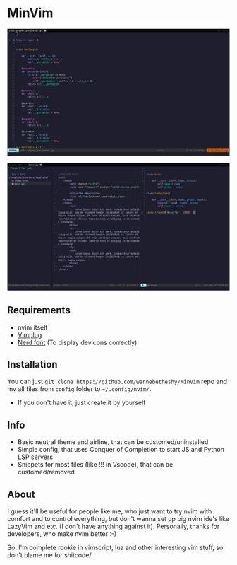 
# MinVim

![Terminal photo](pics/terminal.png)

![Terminal and nerd tree photo](pics/nerd_tree_split.png)

## Requirements

- nvim itself
- [Vimplug](https://github.com/junegunn/vim-plug)
- [Nerd font](https://www.nerdfonts.com/font-downloads) (To display devicons correctly)

## Installation

You can just `git clone https://github.com/wannebetheshy/MinVim` repo and mv all files from `config` folder to `~/.config/nvim/`.

- If you don't have it, just create it by yourself

## Info

- Basic neutral theme and airline, that can be customed/uninstalled
- Simple config, that uses Conquer of Completion to start JS and Python LSP servers
- Snippets for most files (like !!! in Vscode), that can be customed/removed

## About

I guess it'll be useful for people like me, who just want to try nvim with comfort and to control everything, but don't wanna set up big nvim ide's like LazyVim and etc. (I don't have anything against it). Personally, thanks for developers, who make nvim better :-)

So, I'm complete rookie in vimscript, lua and other interesting vim stuff, so don't blame me for shitcode/
